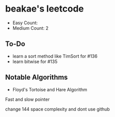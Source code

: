 # beakae's leetcode

- Easy Count:
- Medium Count: 2

## To-Do

- learn a sort method like TimSort for #136
- learn bitwise for #135

## Notable Algorithms

-  Floyd's Tortoise and Hare Algorithm

Fast and slow pointer

change 144 space complexity and dont use github
